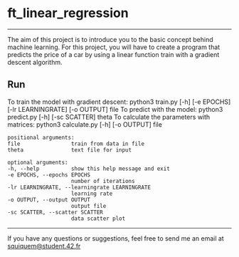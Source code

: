 # ft_linear_regression

____

The aim of this project is to introduce you to the basic concept behind machine learning. For this project, you will have to create a program that predicts the price of a car by using a linear function train with a gradient descent algorithm.

## Run
	
To train the model with gradient descent:
	python3 train.py [-h] [-e EPOCHS] [-lr LEARNINGRATE] [-o OUTPUT] file
To predict with the model:
	python3 predict.py [-h] [-sc SCATTER] theta
To calculate the parameters with matrices:
	python3 calculate.py [-h] [-o OUTPUT] file

	positional arguments:
	file                train from data in file
	theta				text file for input

	optional arguments:
	-h, --help          show this help message and exit
	-e EPOCHS, --epochs EPOCHS
                        number of iterations
	-lr LEARNINGRATE, --learningrate LEARNINGRATE
                        learning rate
	-o OUTPUT, --output OUTPUT
                        output file
	-sc SCATTER, --scatter SCATTER
                        data scatter plot
____

If you have any questions or suggestions, feel free to send me an email at squiquem@student.42.fr
